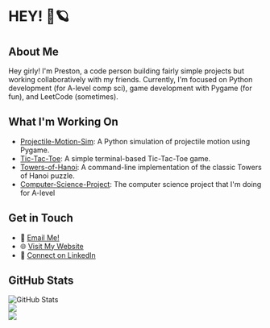 # HEY! 👋🪐

## About Me

Hey girly! I'm Preston, a code person building fairly simple projects but working collaboratively with my friends. Currently, I'm focused on Python development (for A-level comp sci), game development with Pygame (for fun), and LeetCode (sometimes).
## What I'm Working On

- [Projectile-Motion-Sim](https://github.com/Quantum-Dev-Group/Projectile-Motion-Sim): A Python simulation of projectile motion using Pygame.
- [Tic-Tac-Toe](https://github.com/pestopasta74/Tic-Tac-Toe): A simple terminal-based Tic-Tac-Toe game.
- [Towers-of-Hanoi](https://github.com/pestopasta74/Towers-of-Hanoi): A command-line implementation of the classic Towers of Hanoi puzzle.
- [Computer-Science-Project](https://github.com/pestopasta74/Computer-Science-Project): The computer science project that I'm doing for A-level

## Get in Touch

- 📧 [Email Me!](mailto:prestonwhiteman07@gmail.com)
- 🌐 [Visit My Website](https://pestopasta74.com)
- 💼 [Connect on LinkedIn](https://www.linkedin.com/in/pestopasta74/)

## GitHub Stats

![GitHub Stats](https://github-readme-stats.vercel.app/api?username=pestopasta74&show_icons=true&theme=dark)<br/>
![](https://github-readme-streak-stats.herokuapp.com/?user=pestopasta74&theme=dark&hide_border=false)<br/>
![](https://github-readme-stats.vercel.app/api/top-langs/?username=pestopasta74&theme=dark&hide_border=false&include_all_commits=true&count_private=false&layout=compact)
